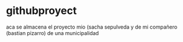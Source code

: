 # githubproyect
aca se almacena el proyecto mio (sacha sepulveda y de mi compañero (bastian pizarro) de una  municipalidad 
